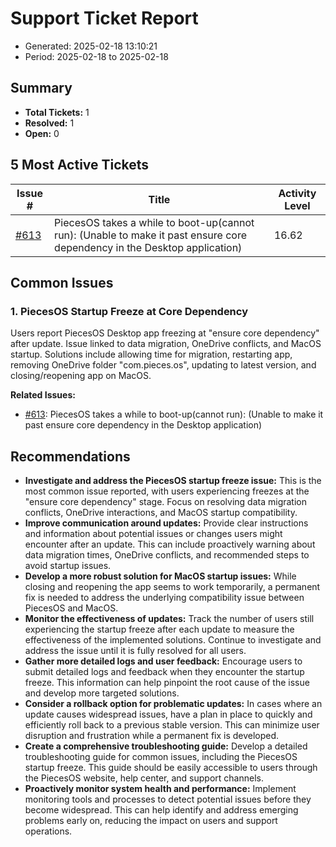 # Support Ticket Report
- Generated: 2025-02-18 13:10:21
- Period: 2025-02-18 to 2025-02-18

## Summary
- **Total Tickets:** 1
- **Resolved:** 1
- **Open:** 0

## 5 Most Active Tickets
| Issue # | Title | Activity Level |
|---------|-------|----------------|
| [#613](https://github.com/pieces-app/support/issues/613) | PiecesOS takes a while to boot-up(cannot run): (Unable to make it past ensure core dependency in the Desktop application) | 16.62 |

## Common Issues
### 1. PiecesOS Startup Freeze at Core Dependency
Users report PiecesOS Desktop app freezing at "ensure core dependency" after update.  Issue linked to data migration, OneDrive conflicts, and MacOS startup. Solutions include allowing time for migration, restarting app, removing OneDrive folder "com.pieces.os", updating to latest version, and closing/reopening app on MacOS.

**Related Issues:**
- [#613](https://github.com/pieces-app/support/issues/613): PiecesOS takes a while to boot-up(cannot run): (Unable to make it past ensure core dependency in the Desktop application)


## Recommendations
- **Investigate and address the PiecesOS startup freeze issue:** This is the most common issue reported, with users experiencing freezes at the "ensure core dependency" stage. Focus on resolving data migration conflicts, OneDrive interactions, and MacOS startup compatibility.
- **Improve communication around updates:** Provide clear instructions and information about potential issues or changes users might encounter after an update. This can include proactively warning about data migration times, OneDrive conflicts, and recommended steps to avoid startup issues.
- **Develop a more robust solution for MacOS startup issues:** While closing and reopening the app seems to work temporarily, a permanent fix is needed to address the underlying compatibility issue between PiecesOS and MacOS.
- **Monitor the effectiveness of updates:** Track the number of users still experiencing the startup freeze after each update to measure the effectiveness of the implemented solutions. Continue to investigate and address the issue until it is fully resolved for all users.
- **Gather more detailed logs and user feedback:** Encourage users to submit detailed logs and feedback when they encounter the startup freeze. This information can help pinpoint the root cause of the issue and develop more targeted solutions.
- **Consider a rollback option for problematic updates:** In cases where an update causes widespread issues, have a plan in place to quickly and efficiently roll back to a previous stable version. This can minimize user disruption and frustration while a permanent fix is developed.
- **Create a comprehensive troubleshooting guide:** Develop a detailed troubleshooting guide for common issues, including the PiecesOS startup freeze. This guide should be easily accessible to users through the PiecesOS website, help center, and support channels.
- **Proactively monitor system health and performance:** Implement monitoring tools and processes to detect potential issues before they become widespread. This can help identify and address emerging problems early on, reducing the impact on users and support operations.
